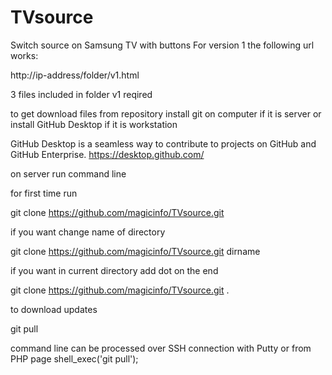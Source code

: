 # TVsource
Switch source on Samsung TV with buttons
For version 1 the following url works:

http://ip-address/folder/v1.html

3 files included in folder v1 reqired 



to get download files from repository install git on computer if it is server or install GitHub Desktop if it is workstation

GitHub Desktop is a seamless way to contribute to projects on GitHub and GitHub Enterprise.
https://desktop.github.com/

on server run command line 

for first time run


 git clone https://github.com/magicinfo/TVsource.git
 
if you want change name of directory 

git clone https://github.com/magicinfo/TVsource.git dirname

if you want in current directory add dot on the end

 git clone https://github.com/magicinfo/TVsource.git .


to download updates 

 git pull

command line can be processed over SSH connection with Putty or from PHP page 
shell_exec('git pull');


